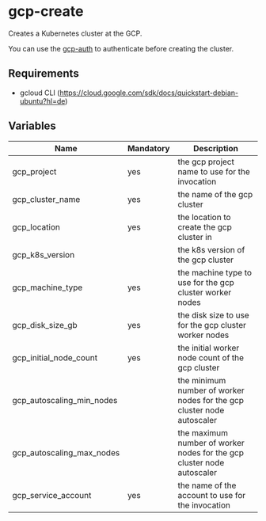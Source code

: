 # gcp-create

Creates a Kubernetes cluster at the GCP.

You can use the [gcp-auth](roles/gcp-auth) to authenticate before creating the cluster.

## Requirements

- gcloud CLI (https://cloud.google.com/sdk/docs/quickstart-debian-ubuntu?hl=de)

## Variables

| Name                      | Mandatory | Description                                                            |
| ------------------------- | --------- | ---------------------------------------------------------------------- |
| gcp_project               | yes       | the gcp project name to use for the invocation                         |
| gcp_cluster_name          | yes       | the name of the gcp cluster                                            |
| gcp_location              | yes       | the location to create the gcp cluster in                              |
| gcp_k8s_version           |           | the k8s version of the gcp cluster                                     |
| gcp_machine_type          | yes       | the machine type to use for the gcp cluster worker nodes               |
| gcp_disk_size_gb          | yes       | the disk size to use for the gcp cluster worker nodes                  |
| gcp_initial_node_count    | yes       | the initial worker node count of the gcp cluster                       |
| gcp_autoscaling_min_nodes |           | the minimum number of worker nodes for the gcp cluster node autoscaler |
| gcp_autoscaling_max_nodes |           | the maximum number of worker nodes for the gcp cluster node autoscaler |
| gcp_service_account       | yes       | the name of the account to use for the invocation                      |
